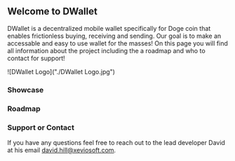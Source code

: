 ## Welcome to DWallet

DWallet is a decentralized mobile wallet specifically for Doge coin that enables frictionless buying, receiving and sending. Our goal is to make an accessable and easy to use wallet for the masses! On this page you will find all information about the project including the a roadmap and who to contact for support!

![DWallet Logo]("./DWallet Logo.jpg")
 
### Showcase


### Roadmap



### Support or Contact
If you have any questions feel free to reach out to the lead developer David at his email david.hill@xeviosoft.com.
